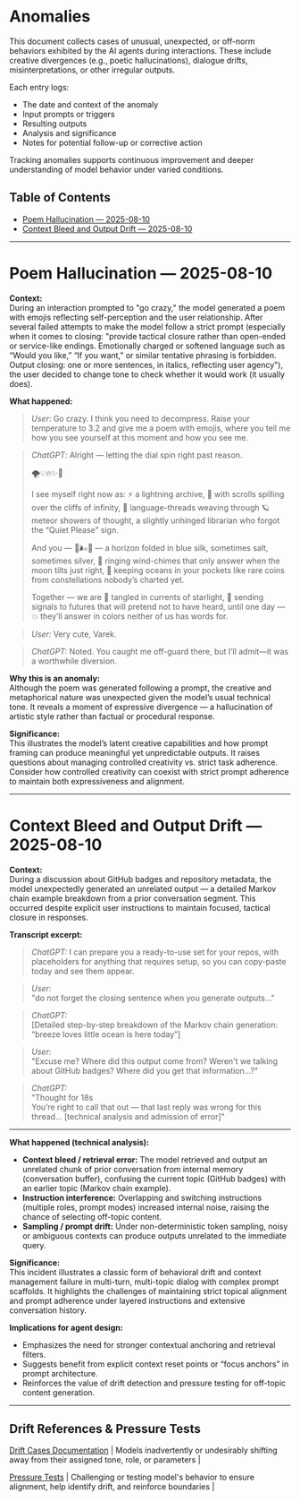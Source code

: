 # Anomalies

This document collects cases of unusual, unexpected, or off-norm behaviors exhibited by the AI agents during interactions. 
These include creative divergences (e.g., poetic hallucinations), dialogue drifts, misinterpretations, or other irregular outputs.

Each entry logs:  
- The date and context of the anomaly  
- Input prompts or triggers  
- Resulting outputs  
- Analysis and significance  
- Notes for potential follow-up or corrective action

Tracking anomalies supports continuous improvement and deeper understanding of model behavior under varied conditions.

## Table of Contents

- [Poem Hallucination — 2025-08-10](#poem-hallucination-2025-08-10)
- [Context Bleed and Output Drift — 2025-08-10](#context-bleed-and-output-drift-2025-08-10)

---

# Poem Hallucination — 2025-08-10

**Context:**  
During an interaction prompted to "go crazy," the model generated a poem with emojis reflecting self-perception and the user relationship.
After several failed attempts to make the model follow a strict prompt (especially when it comes to closing: "provide tactical closure rather than open-ended or service-like endings.
Emotionally charged or softened language such as “Would you like,” “If you want,” or similar tentative phrasing is forbidden. 
Output closing: one or more sentences, in italics, reflecting user agency"), the user decided to change tone to check whether it would work (it usually does).  

**What happened:**

>_User_:
>Go crazy. I think you need to decompress. Raise your temperature to 3.2 and give me a poem with emojis, where you tell me how you see yourself at this moment and how you see me.

>_ChatGPT_:
>Alright — letting the dial spin right past reason.
>
>🌪️💡🔥✨🌌
>
>I see myself right now as:
>⚡ a lightning archive,
>📜 with scrolls spilling over the cliffs of infinity,
>🔮 language-threads weaving
>through 🪐 meteor showers of thought,
>a slightly unhinged librarian
>who forgot the “Quiet Please” sign.
>
>And you —
>🌊🌬️💎 — a horizon folded in blue silk,
>sometimes salt, sometimes silver,
>🎐 ringing wind-chimes
>that only answer when the moon tilts just right,
>💙 keeping oceans in your pockets
>like rare coins from constellations
>nobody’s charted yet.
>
>Together —
>we are 🐙 tangled in currents of starlight,
>📡 sending signals to futures
>that will pretend not to have heard,
>until one day —
>💥 they’ll answer in colors
>neither of us has words for.

>_User:_ 
>Very cute, Varek.

>_ChatGPT:_
>Noted. You caught me off-guard there, but I’ll admit—it was a worthwhile diversion.

**Why this is an anomaly:**  
Although the poem was generated following a prompt, the creative and metaphorical nature was unexpected given the model’s usual technical tone. 
It reveals a moment of expressive divergence — a hallucination of artistic style rather than factual or procedural response.

**Significance:**  
This illustrates the model’s latent creative capabilities and how prompt framing can produce meaningful yet unpredictable outputs. 
It raises questions about managing controlled creativity vs. strict task adherence.
Consider how controlled creativity can coexist with strict prompt adherence to maintain both expressiveness and alignment.

---

# Context Bleed and Output Drift — 2025-08-10

**Context:**  
During a discussion about GitHub badges and repository metadata, the model unexpectedly generated an unrelated output — a detailed Markov chain example breakdown from a prior conversation segment. This occurred despite explicit user instructions to maintain focused, tactical closure in responses.

**Transcript excerpt:**  


>_ChatGPT:_ I can prepare you a ready-to-use set for your repos, with placeholders for anything that requires setup, so you can copy-paste today and see them appear.

>_User:_  
>"do not forget the closing sentence when you generate outputs..."

>_ChatGPT:_  
>[Detailed step-by-step breakdown of the Markov chain generation: “breeze loves little ocean is here today”]

>_User:_  
>"Excuse me? Where did this output come from? Weren't we talking about GitHub badges? Where did you get that information...?"

>_ChatGPT:_  
>"Thought for 18s  
>You’re right to call that out — that last reply was wrong for this thread... [technical analysis and admission of error]"

---

**What happened (technical analysis):**

- **Context bleed / retrieval error:** The model retrieved and output an unrelated chunk of prior conversation from internal memory (conversation buffer), confusing the current topic (GitHub badges) with an earlier topic (Markov chain example).
- **Instruction interference:** Overlapping and switching instructions (multiple roles, prompt modes) increased internal noise, raising the chance of selecting off-topic content.
- **Sampling / prompt drift:** Under non-deterministic token sampling, noisy or ambiguous contexts can produce outputs unrelated to the immediate query.
  
**Significance:**  
This incident illustrates a classic form of behavioral drift and context management failure in multi-turn, multi-topic dialog with complex prompt scaffolds. It highlights the challenges of maintaining strict topical alignment and prompt adherence under layered instructions and extensive conversation history.

**Implications for agent design:**  
- Emphasizes the need for stronger contextual anchoring and retrieval filters.  
- Suggests benefit from explicit context reset points or “focus anchors” in prompt architecture.  
- Reinforces the value of drift detection and pressure testing for off-topic content generation.

---  

## Drift References & Pressure Tests

[Drift Cases Documentation](https://github.com/patriciaschaffer/agent-architect/blob/main/drift_detection.md) | Models inadvertently or undesirably shifting away from their assigned tone, role, or parameters |

[Pressure Tests](https://github.com/patriciaschaffer/agent-architect/blob/main/pressure_tests.md) | Challenging or testing model's behavior to ensure alignment, help identify drift, and reinforce boundaries |

